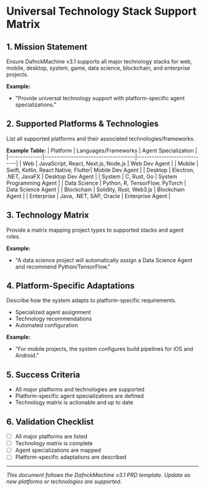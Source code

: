 # Universal Technology Stack Support Matrix

## 1. Mission Statement
Ensure DafnckMachine v3.1 supports all major technology stacks for web, mobile, desktop, system, game, data science, blockchain, and enterprise projects.

**Example:**
- "Provide universal technology support with platform-specific agent specializations."

## 2. Supported Platforms & Technologies
List all supported platforms and their associated technologies/frameworks.

**Example Table:**
| Platform      | Languages/Frameworks                | Agent Specialization         |
|--------------|-------------------------------------|-----------------------------|
| Web          | JavaScript, React, Next.js, Node.js | Web Dev Agent               |
| Mobile       | Swift, Kotlin, React Native, Flutter| Mobile Dev Agent            |
| Desktop      | Electron, .NET, JavaFX              | Desktop Dev Agent           |
| System       | C, Rust, Go                         | System Programming Agent    |
| Data Science | Python, R, TensorFlow, PyTorch      | Data Science Agent          |
| Blockchain   | Solidity, Rust, Web3.js             | Blockchain Agent            |
| Enterprise   | Java, .NET, SAP, Oracle             | Enterprise Agent            |

## 3. Technology Matrix
Provide a matrix mapping project types to supported stacks and agent roles.

**Example:**
- "A data science project will automatically assign a Data Science Agent and recommend Python/TensorFlow."

## 4. Platform-Specific Adaptations
Describe how the system adapts to platform-specific requirements.
- Specialized agent assignment
- Technology recommendations
- Automated configuration

**Example:**
- "For mobile projects, the system configures build pipelines for iOS and Android."

## 5. Success Criteria
- All major platforms and technologies are supported
- Platform-specific agent specializations are defined
- Technology matrix is actionable and up to date

## 6. Validation Checklist
- [ ] All major platforms are listed
- [ ] Technology matrix is complete
- [ ] Agent specializations are mapped
- [ ] Platform-specific adaptations are described

---
*This document follows the DafnckMachine v3.1 PRD template. Update as new platforms or technologies are supported.* 